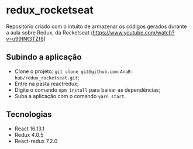 # redux_rocketseat
Repositório criado com o intuito de armazenar os códigos gerados durante a aula sobre Redux, da Rocketseat (https://www.youtube.com/watch?v=u99tNt3TZf8)

## Subindo a aplicação
* Clone o projeto: `git clone git@github.com:AnaB-hub/redux_rocketseat.git`;
* Entre na pasta reactredux;
* Digite o comando `npm install` para baixar as dependências;
* Suba a aplicação com o comando `yarn start`.

## Tecnologias
* React 16.13.1
* Redux 4.0.5
* React-redux 7.2.0
